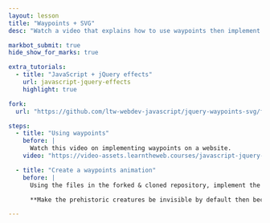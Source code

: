```yaml
---
layout: lesson
title: "Waypoints + SVG"
desc: "Watch a video that explains how to use waypoints then implement waypoints on a website with an SVG graphic."

markbot_submit: true
hide_show_for_marks: true

extra_tutorials:
  - title: "JavaScript + jQuery effects"
    url: javascript-jquery-effects
    highlight: true

fork:
  url: "https://github.com/ltw-webdev-javascript/jquery-waypoints-svg/fork"

steps:
  - title: "Using waypoints"
    before: |
      Watch this video on implementing waypoints on a website.
    video: "https://video-assets.learntheweb.courses/javascript-jquery-effects/4-waypoints.mp4"

  - title: "Create a waypoints animation"
    before: |
      Using the files in the forked & cloned repository, implement the necessary JavaScript to make the waypoints work.

      **Make the prehistoric creatures be invisible by default then become visible when they scroll into view.**

---
```

